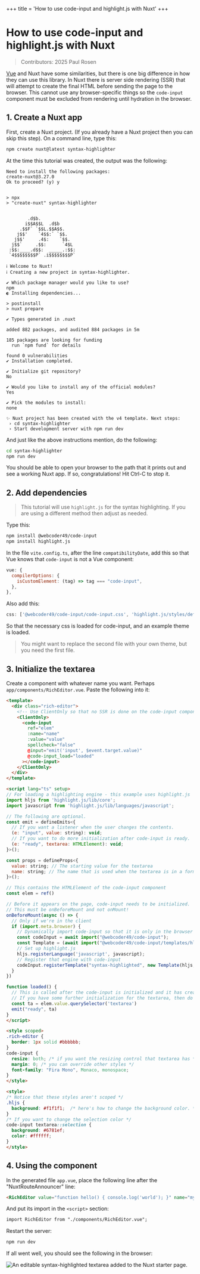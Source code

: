 +++
title = 'How to use code-input and highlight.js with Nuxt'
+++

# How to use code-input and highlight.js with Nuxt

> Contributors: 2025 Paul Rosen

<a href="../vue">Vue</a> and Nuxt have some similarities, but there is one big difference in how they can use this library. In Nuxt there is server side rendering (SSR) that will attempt to create the final HTML before sending the page to the browser. This cannot use any browser-specific things so the `code-input` component must be excluded from rendering until hydration in the browser.
 
## 1. Create a Nuxt app

First, create a Nuxt project. (If you already have a Nuxt project then you can skip this step). On a command line, type this:
```bash
npm create nuxt@latest syntax-highlighter
```
At the time this tutorial was created, the output was the following:
```plaintext
Need to install the following packages:
create-nuxt@3.27.0
Ok to proceed? (y) y


> npx
> "create-nuxt" syntax-highlighter


        .d$b.
       i$$A$$L  .d$b
     .$$F` `$$L.$$A$$.
    j$$'    `4$$:` `$$.
   j$$'     .4$:    `$$.
  j$$`     .$$:      `4$L
 :$$:____.d$$:  _____.:$$:
 `4$$$$$$$$P` .i$$$$$$$$P`

ℹ Welcome to Nuxt!
ℹ Creating a new project in syntax-highlighter.

✔ Which package manager would you like to use?
npm
◐ Installing dependencies...

> postinstall
> nuxt prepare

✔ Types generated in .nuxt

added 882 packages, and audited 884 packages in 5m

185 packages are looking for funding
  run `npm fund` for details

found 0 vulnerabilities
✔ Installation completed.

✔ Initialize git repository?
No

✔ Would you like to install any of the official modules?
Yes

✔ Pick the modules to install:
none

✨ Nuxt project has been created with the v4 template. Next steps:
 › cd syntax-highlighter
 › Start development server with npm run dev

```

And just like the above instructions mention, do the following:
```bash
cd syntax-highlighter
npm run dev
```

You should be able to open your browser to the path that it prints out and see a working Nuxt app. If so, congratulations! Hit Ctrl-C to stop it.

## 2. Add dependencies

> This tutorial will use `highlight.js` for the syntax highlighting. If you are using a different method then adjust as needed.

Type this:
```bash
npm install @webcoder49/code-input
npm install highlight.js
```

In the file `vite.config.ts`, after the line `compatibilityDate`, add this so that Vue knows that `code-input` is not a Vue component:

```javascript
vue: {
  compilerOptions: {
    isCustomElement: (tag) => tag === "code-input",
  },
},
```

Also add this:
```javascript
css: ['@webcoder49/code-input/code-input.css', 'highlight.js/styles/default.min.css'],
```

So that the necessary css is loaded for code-input, and an example theme is loaded. 

> You might want to replace the second file with your own theme, but you need the first file.

## 3. Initialize the textarea

Create a component with whatever name you want. Perhaps `app/components/RichEditor.vue`. Paste the following into it:

```html
<template>
  <div class="rich-editor">
    <!-- Use ClientOnly so that no SSR is done on the code-input component -->
    <ClientOnly>
      <code-input
        ref="elem"
        :name="name"
        :value="value"
        spellcheck="false"
        @input="emit('input', $event.target.value)"
        @code-input_load="loaded"
      ></code-input>
    </ClientOnly>
  </div>
</template>

<script lang="ts" setup>
// For loading a highlighting engine - this example uses highlight.js
import hljs from 'highlight.js/lib/core';
import javascript from 'highlight.js/lib/languages/javascript';

// The following are optional.
const emit = defineEmits<{
  // If you want a listener when the user changes the contents.
  (e: "input", value: string): void;
  // If you want to do more initialization after code-input is ready.
  (e: "ready", textarea: HTMLElement): void;
}>();

const props = defineProps<{
  value: string; // The starting value for the textarea
  name: string; // The name that is used when the textarea is in a form
}>();

// This contains the HTMLElement of the code-input component
const elem = ref()

// Before it appears on the page, code-input needs to be initialized.
// This must be onBeforeMount and not onMount!
onBeforeMount(async () => {
  // Only if we're in the client
  if (import.meta.browser) {
    // Dynamically import code-input so that it is only in the browser
    const codeInput = await import("@webcoder49/code-input");
    const Template = (await import("@webcoder49/code-input/templates/hljs.mjs")).default;
    // Set up highlight.js
    hljs.registerLanguage('javascript', javascript);
    // Register that engine with code-input
    codeInput.registerTemplate("syntax-highlighted", new Template(hljs, []));
  }
})

function loaded() {
  // This is called after the code-input is initialized and it has created a textarea.
  // If you have some further initialization for the textarea, then do it in this event.
  const ta = elem.value.querySelector('textarea')
  emit("ready", ta)
}
</script>

<style scoped>
.rich-editor {
  border: 1px solid #bbbbbb;
}
code-input {
  resize: both; /* if you want the resizing control that textarea has */
  margin: 0; /* you can override other styles */
  font-family: "Fira Mono", Monaco, monospace;
}
</style>

<style>
/* Notice that these styles aren't scoped */
.hljs {
  background: #f1f1f1;  /* here's how to change the background color. */
}
/* If you want to change the selection color */
code-input textarea::selection {
  background: #6781ef;
  color: #ffffff;
}
</style>
```
## 4. Using the component

In the generated file `app.vue`, place the following line after the "NuxtRouteAnnouncer" line:
```html
<RichEditor value="function hello() { console.log('world'); }" name="myEditor" />
```

And put its import in the `<script>` section:
```html
import RichEditor from "./components/RichEditor.vue";
```

Restart the server:
```bash
npm run dev
```

If all went well, you should see the following in the browser:

![An editable syntax-highlighted textarea added to the Nuxt starter page.](nuxt-demo-screenshot.png)

